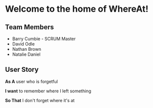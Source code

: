 # Welcome to the home of WhereAt!

## Team Members
- Barry Cumbie - SCRUM Master
- David Odle
- Nathan Brown
- Natalie Daniel

## User Story

**As A** user who is forgetful

**I want** to remember where I left something

**So That** I don't forget where it's at




